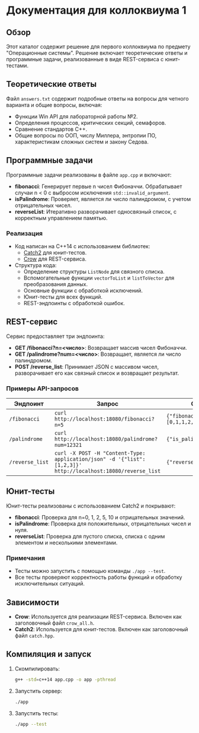# Документация для коллоквиума 1

## Обзор
Этот каталог содержит решение для первого коллоквиума по предмету "Операционные системы". Решение включает теоретические ответы и программные задачи, реализованные в виде REST-сервиса с юнит-тестами.

## Теоретические ответы
Файл `answers.txt` содержит подробные ответы на вопросы для четного варианта и общие вопросы, включая:
- Функции Win API для лабораторной работы №2.
- Определения процессов, критических секций, семафоров.
- Сравнение стандартов C++.
- Общие вопросы по ООП, числу Миллера, энтропии ПО, характеристикам сложных систем и закону Седова.

## Программные задачи
Программные задачи реализованы в файле `app.cpp` и включают:
- **fibonacci**: Генерирует первые n чисел Фибоначчи. Обрабатывает случаи n < 0 с выбросом исключения `std::invalid_argument`.
- **isPalindrome**: Проверяет, является ли число палиндромом, с учетом отрицательных чисел.
- **reverseList**: Итеративно разворачивает односвязный список, с корректным управлением памятью.

### Реализация
- Код написан на C++14 с использованием библиотек:
  - [Catch2](https://github.com/catchorg/Catch2) для юнит-тестов.
  - [Crow](https://github.com/CrowCpp/Crow) для REST-сервиса.
- Структура кода:
  - Определение структуры `ListNode` для связного списка.
  - Вспомогательные функции `vectorToList` и `listToVector` для преобразования данных.
  - Основные функции с обработкой исключений.
  - Юнит-тесты для всех функций.
  - REST-эндпоинты с обработкой ошибок.

## REST-сервис
Сервис предоставляет три эндпоинта:
- **GET /fibonacci?n=<число>**: Возвращает массив чисел Фибоначчи.
- **GET /palindrome?num=<число>**: Возвращает, является ли число палиндромом.
- **POST /reverse_list**: Принимает JSON с массивом чисел, разворачивает его как связный список и возвращает результат.

### Примеры API-запросов
| Эндпоинт | Запрос | Ответ |
|----------|--------|-------|
| `/fibonacci` | `curl http://localhost:18080/fibonacci?n=5` | `{"fibonacci":[0,1,1,2,3]}` |
| `/palindrome` | `curl http://localhost:18080/palindrome?num=12321` | `{"is_palindrome":true}` |
| `/reverse_list` | `curl -X POST -H "Content-Type: application/json" -d '{"list":[1,2,3]}' http://localhost:18080/reverse_list` | `{"reversed":[3,2,1]}` |

## Юнит-тесты
Юнит-тесты реализованы с использованием Catch2 и покрывают:
- **fibonacci**: Проверка для n=0, 1, 2, 5, 10 и отрицательных значений.
- **isPalindrome**: Проверка для положительных, отрицательных чисел и нуля.
- **reverseList**: Проверка для пустого списка, списка с одним элементом и несколькими элементами.

### Примечания
- Тесты можно запустить с помощью команды `./app --test`.
- Все тесты проверяют корректность работы функций и обработку исключительных ситуаций.

## Зависимости
- **Crow**: Используется для реализации REST-сервиса. Включен как заголовочный файл `crow_all.h`.
- **Catch2**: Используется для юнит-тестов. Включен как заголовочный файл `catch.hpp`.

## Компиляция и запуск
1. Скомпилировать:
   ```bash
   g++ -std=c++14 app.cpp -o app -pthread
   ```
2. Запустить сервер:
   ```bash
   ./app
   ```
3. Запустить тесты:
   ```bash
   ./app --test
   ```
